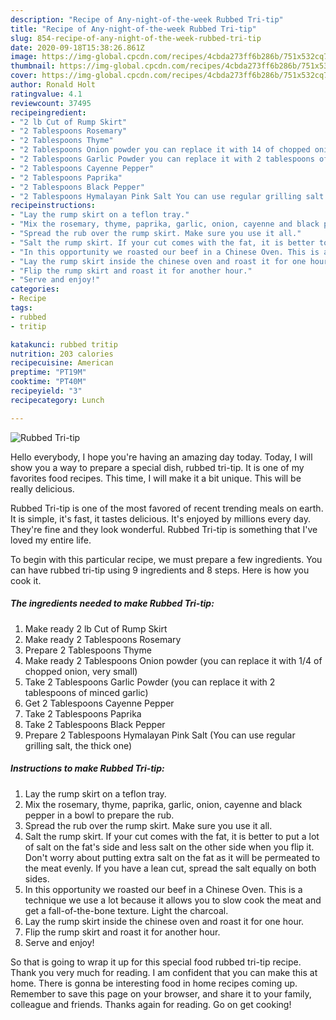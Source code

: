 ```yaml
---
description: "Recipe of Any-night-of-the-week Rubbed Tri-tip"
title: "Recipe of Any-night-of-the-week Rubbed Tri-tip"
slug: 854-recipe-of-any-night-of-the-week-rubbed-tri-tip
date: 2020-09-18T15:38:26.861Z
image: https://img-global.cpcdn.com/recipes/4cbda273ff6b286b/751x532cq70/rubbed-tri-tip-recipe-main-photo.jpg
thumbnail: https://img-global.cpcdn.com/recipes/4cbda273ff6b286b/751x532cq70/rubbed-tri-tip-recipe-main-photo.jpg
cover: https://img-global.cpcdn.com/recipes/4cbda273ff6b286b/751x532cq70/rubbed-tri-tip-recipe-main-photo.jpg
author: Ronald Holt
ratingvalue: 4.1
reviewcount: 37495
recipeingredient:
- "2 lb Cut of Rump Skirt"
- "2 Tablespoons Rosemary"
- "2 Tablespoons Thyme"
- "2 Tablespoons Onion powder you can replace it with 14 of chopped onion very small"
- "2 Tablespoons Garlic Powder you can replace it with 2 tablespoons of minced garlic"
- "2 Tablespoons Cayenne Pepper"
- "2 Tablespoons Paprika"
- "2 Tablespoons Black Pepper"
- "2 Tablespoons Hymalayan Pink Salt You can use regular grilling salt the thick one"
recipeinstructions:
- "Lay the rump skirt on a teflon tray."
- "Mix the rosemary, thyme, paprika, garlic, onion, cayenne and black pepper in a bowl to prepare the rub."
- "Spread the rub over the rump skirt. Make sure you use it all."
- "Salt the rump skirt. If your cut comes with the fat, it is better to put a lot of salt on the fat&#39;s side and less salt on the other side when you flip it. Don&#39;t worry about putting extra salt on the fat as it will be permeated to the meat evenly. If you have a lean cut, spread the salt equally on both sides."
- "In this opportunity we roasted our beef in a Chinese Oven. This is a technique we use a lot because it allows you to slow cook the meat and get a fall-of-the-bone texture. Light the charcoal."
- "Lay the rump skirt inside the chinese oven and roast it for one hour."
- "Flip the rump skirt and roast it for another hour."
- "Serve and enjoy!"
categories:
- Recipe
tags:
- rubbed
- tritip

katakunci: rubbed tritip 
nutrition: 203 calories
recipecuisine: American
preptime: "PT19M"
cooktime: "PT40M"
recipeyield: "3"
recipecategory: Lunch

---
```



![Rubbed Tri-tip](https://img-global.cpcdn.com/recipes/4cbda273ff6b286b/751x532cq70/rubbed-tri-tip-recipe-main-photo.jpg)

Hello everybody, I hope you're having an amazing day today. Today, I will show you a way to prepare a special dish, rubbed tri-tip. It is one of my favorites food recipes. This time, I will make it a bit unique. This will be really delicious.



Rubbed Tri-tip is one of the most favored of recent trending meals on earth. It is simple, it's fast, it tastes delicious. It's enjoyed by millions every day. They're fine and they look wonderful. Rubbed Tri-tip is something that I've loved my entire life.


To begin with this particular recipe, we must prepare a few ingredients. You can have rubbed tri-tip using 9 ingredients and 8 steps. Here is how you cook it.

<!--inarticleads1-->

##### The ingredients needed to make Rubbed Tri-tip:

1. Make ready 2 lb Cut of Rump Skirt
1. Make ready 2 Tablespoons Rosemary
1. Prepare 2 Tablespoons Thyme
1. Make ready 2 Tablespoons Onion powder (you can replace it with 1/4 of chopped onion, very small)
1. Take 2 Tablespoons Garlic Powder (you can replace it with 2 tablespoons of minced garlic)
1. Get 2 Tablespoons Cayenne Pepper
1. Take 2 Tablespoons Paprika
1. Take 2 Tablespoons Black Pepper
1. Prepare 2 Tablespoons Hymalayan Pink Salt (You can use regular grilling salt, the thick one)




<!--inarticleads2-->

##### Instructions to make Rubbed Tri-tip:

1. Lay the rump skirt on a teflon tray.
1. Mix the rosemary, thyme, paprika, garlic, onion, cayenne and black pepper in a bowl to prepare the rub.
1. Spread the rub over the rump skirt. Make sure you use it all.
1. Salt the rump skirt. If your cut comes with the fat, it is better to put a lot of salt on the fat&#39;s side and less salt on the other side when you flip it. Don&#39;t worry about putting extra salt on the fat as it will be permeated to the meat evenly. If you have a lean cut, spread the salt equally on both sides.
1. In this opportunity we roasted our beef in a Chinese Oven. This is a technique we use a lot because it allows you to slow cook the meat and get a fall-of-the-bone texture. Light the charcoal.
1. Lay the rump skirt inside the chinese oven and roast it for one hour.
1. Flip the rump skirt and roast it for another hour.
1. Serve and enjoy!




So that is going to wrap it up for this special food rubbed tri-tip recipe. Thank you very much for reading. I am confident that you can make this at home. There is gonna be interesting food in home recipes coming up. Remember to save this page on your browser, and share it to your family, colleague and friends. Thanks again for reading. Go on get cooking!
